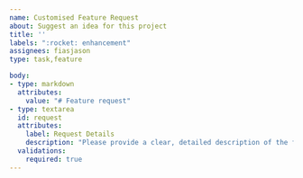 ```yaml
---
name: Customised Feature Request
about: Suggest an idea for this project
title: ''
labels: ":rocket: enhancement"
assignees: fiasjason
type: task,feature

body:
- type: markdown
  attributes:
    value: "# Feature request"
- type: textarea
  id: request
  attributes:
    label: Request Details
    description: "Please provide a clear, detailed description of the feature you'd like. Please also describe the issue that this request would resolve."
  validations:
    required: true
---
```

